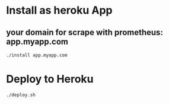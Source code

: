 # Install as heroku App

## your domain for scrape with prometheus: app.myapp.com

```bash 
./install app.myapp.com 
```

# Deploy to Heroku

```bash
./deploy.sh
```
